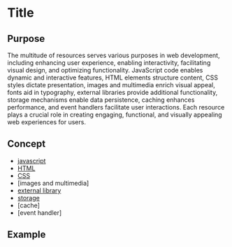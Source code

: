 # Title

## Purpose

The multitude of resources serves various purposes in web development, including enhancing user experience, enabling interactivity, facilitating visual design, and optimizing functionality. JavaScript code enables dynamic and interactive features, HTML elements structure content, CSS styles dictate presentation, images and multimedia enrich visual appeal, fonts aid in typography, external libraries provide additional functionality, storage mechanisms enable data persistence, caching enhances performance, and event handlers facilitate user interactions. Each resource plays a crucial role in creating engaging, functional, and visually appealing web experiences for users.

## Concept

* [javascript](/blog/software/javascript/main)
* [HTML](/blog/software/HTML/main)
* [CSS](/blog/software/css/main)
* [images and multimedia]
* [external library](/blog/software/npm/main)
* [storage](/blog/software/storage/main)
* [cache]
* [event handler]

## Example

